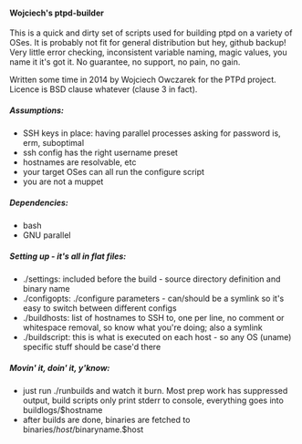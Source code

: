 #### Wojciech's ptpd-builder

This is a quick and dirty set of scripts used for building ptpd on a variety of OSes. It is probably not fit for general distribution but hey, github backup! Very little error checking, inconsistent variable naming, magic values, you name it it's got it. No guarantee, no support, no pain, no gain.

Written some time in 2014 by Wojciech Owczarek for the PTPd project. Licence is BSD clause whatever (clause 3 in fact).

##### Assumptions:

* SSH keys in place: having parallel processes asking for password is, erm, suboptimal
* ssh config has the right username preset
* hostnames are resolvable, etc
* your target OSes can all run the configure script
* you are not a muppet

##### Dependencies:

* bash
* GNU parallel

##### Setting up - it's all in flat files:

* ./settings: included before the build - source directory definition and binary name
* ./configopts: ./configure parameters - can/should be a symlink so it's easy to switch between different configs
* ./buildhosts: list of hostnames to SSH to, one per line, no comment or whitespace removal, so know what you're doing; also a symlink
* ./buildscript: this is what is executed on each host - so any OS (uname) specific stuff should be case'd there

##### Movin' it, doin' it, y'know:

* just run ./runbuilds and watch it burn. Most prep work has suppressed output, build scripts only print stderr to console, everything goes into buildlogs/$hostname
* after builds are done, binaries are fetched to binaries/$host/$binaryname.$host

